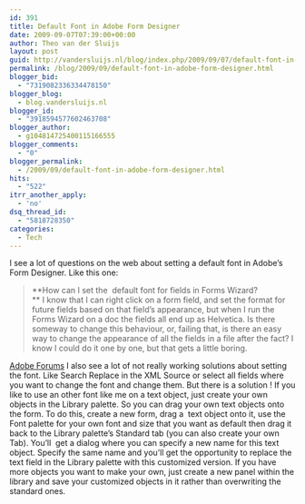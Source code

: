 ```yaml
---
id: 391
title: Default Font in Adobe Form Designer
date: 2009-09-07T07:39:00+00:00
author: Theo van der Sluijs
layout: post
guid: http://vandersluijs.nl/blog/index.php/2009/09/07/default-font-in-adobe-form-designer/
permalink: /blog/2009/09/default-font-in-adobe-form-designer.html
blogger_bid:
  - "7319082336334478150"
blogger_blog:
  - blog.vandersluijs.nl
blogger_id:
  - "3918594577602463708"
blogger_author:
  - g104814725400115166555
blogger_comments:
  - "0"
blogger_permalink:
  - /2009/09/default-font-in-adobe-form-designer.html
hits:
  - "522"
itrr_another_apply:
  - 'no'
dsq_thread_id:
  - "5818728350"
categories:
  - Tech
---
```

I see a lot of questions on the web about setting a default font in Adobe’s Form Designer. Like this one: 

> **How can I set the  default font for fields in Forms Wizard?   
>** I know that I can right click on a form field, and set the format for future fields based on that field&#8217;s appearance, but when I run the Forms Wizard on a doc the fields all end up as Helvetica. Is there someway to change this behaviour, or, failing that, is there an easy way to change the appearance of all the fields in a file after the fact? I know I could do it one by one, but that gets a little boring. 

<a title="Setting default font in Adobe Form Designer" href="http://forums.adobe.com/thread/300264" target="_blank">Adobe Forums</a> I also see a lot of not really working solutions about setting the font. Like Search Replace in the XML Source or select all fields where you want to change the font and change them. But there is a solution ! <a name="more"></a> If you like to use an other font like me on a text object, just create your own objects in the Library palette. So you can drag your own text objects onto the form. To do this, create a new form, drag a  text object onto it, use the Font palette for your own font and size that you want as default then drag it back to the Library palette&#8217;s Standard tab (you can also create your own Tab). You&#8217;ll  get a dialog where you can specify a new name for this text object. Specify the same name and you&#8217;ll get the opportunity to replace the text field in the Library palette with this customized version. If you have more objects you want to make your own, just create a new panel within the library and save your customized objects in it rather than overwriting the standard ones.